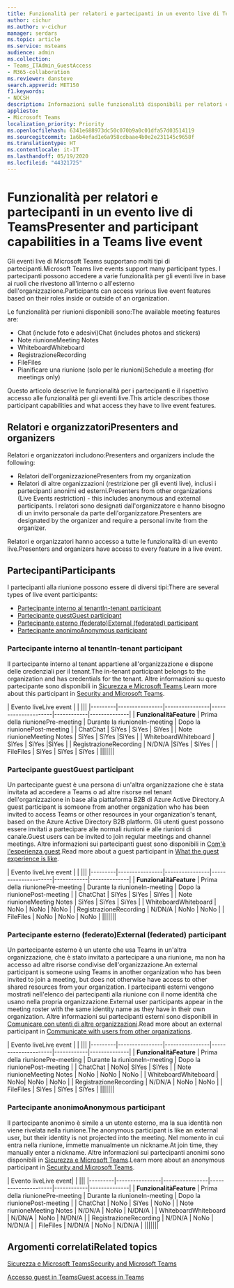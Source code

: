 ```yaml
---
title: Funzionalità per relatori e partecipanti in un evento live di Teams
author: cichur
ms.author: v-cichur
manager: serdars
ms.topic: article
ms.service: msteams
audience: admin
ms.collection:
- Teams_ITAdmin_GuestAccess
- M365-collaboration
ms.reviewer: dansteve
search.appverid: MET150
f1.keywords:
- NOCSH
description: Informazioni sulle funzionalità disponibili per relatori e partecipanti in un evento live di Teams.
appliesto:
- Microsoft Teams
localization_priority: Priority
ms.openlocfilehash: 6341e688973dc50c070b9a0c01dfa57d03514119
ms.sourcegitcommit: 1a6b4efad1e6a958cdbaae4b0e2e231145c9658f
ms.translationtype: HT
ms.contentlocale: it-IT
ms.lasthandoff: 05/19/2020
ms.locfileid: "44321725"
---
```

<a name="presenter-and-participant-capabilities-in-a-teams-live-event"></a><span data-ttu-id="1a935-103">Funzionalità per relatori e partecipanti in un evento live di Teams</span><span class="sxs-lookup"><span data-stu-id="1a935-103">Presenter and participant capabilities in a Teams live event</span></span>
======================================================

<span data-ttu-id="1a935-104">Gli eventi live di Microsoft Teams supportano molti tipi di partecipanti.</span><span class="sxs-lookup"><span data-stu-id="1a935-104">Microsoft Teams live events support many participant types.</span></span> <span data-ttu-id="1a935-105">I partecipanti possono accedere a varie funzionalità per gli eventi live in base ai ruoli che rivestono all'interno o all'esterno dell'organizzazione.</span><span class="sxs-lookup"><span data-stu-id="1a935-105">Participants can access various live event features based on their roles inside or outside of an organization.</span></span>

<span data-ttu-id="1a935-106">Le funzionalità per riunioni disponibili sono:</span><span class="sxs-lookup"><span data-stu-id="1a935-106">The available meeting features are:</span></span>

- <span data-ttu-id="1a935-107">Chat (include foto e adesivi)</span><span class="sxs-lookup"><span data-stu-id="1a935-107">Chat (includes photos and stickers)</span></span>
- <span data-ttu-id="1a935-108">Note riunione</span><span class="sxs-lookup"><span data-stu-id="1a935-108">Meeting Notes</span></span>
- <span data-ttu-id="1a935-109">Whiteboard</span><span class="sxs-lookup"><span data-stu-id="1a935-109">Whiteboard</span></span>
- <span data-ttu-id="1a935-110">Registrazione</span><span class="sxs-lookup"><span data-stu-id="1a935-110">Recording</span></span>
- <span data-ttu-id="1a935-111">File</span><span class="sxs-lookup"><span data-stu-id="1a935-111">Files</span></span>
- <span data-ttu-id="1a935-112">Pianificare una riunione (solo per le riunioni)</span><span class="sxs-lookup"><span data-stu-id="1a935-112">Schedule a meeting (for meetings only)</span></span>

<span data-ttu-id="1a935-113">Questo articolo descrive le funzionalità per i partecipanti e il rispettivo accesso alle funzionalità per gli eventi live.</span><span class="sxs-lookup"><span data-stu-id="1a935-113">This article describes those participant capabilities and what access they have to live event features.</span></span>

## <a name="presenters-and-organizers"></a><span data-ttu-id="1a935-114">Relatori e organizzatori</span><span class="sxs-lookup"><span data-stu-id="1a935-114">Presenters and organizers</span></span>

<span data-ttu-id="1a935-115">Relatori e organizzatori includono:</span><span class="sxs-lookup"><span data-stu-id="1a935-115">Presenters and organizers include the following:</span></span>

- <span data-ttu-id="1a935-116">Relatori dell'organizzazione</span><span class="sxs-lookup"><span data-stu-id="1a935-116">Presenters from my organization</span></span>
- <span data-ttu-id="1a935-117">Relatori di altre organizzazioni (restrizione per gli eventi live), inclusi i partecipanti anonimi ed esterni.</span><span class="sxs-lookup"><span data-stu-id="1a935-117">Presenters from other organizations (Live Events restriction) - this includes anonymous and external participants.</span></span> <span data-ttu-id="1a935-118">I relatori sono designati dall'organizzatore e hanno bisogno di un invito personale da parte dell'organizzatore.</span><span class="sxs-lookup"><span data-stu-id="1a935-118">Presenters are designated by the organizer and require a personal invite from the organizer.</span></span>

<span data-ttu-id="1a935-119">Relatori e organizzatori hanno accesso a tutte le funzionalità di un evento live.</span><span class="sxs-lookup"><span data-stu-id="1a935-119">Presenters and organizers have access to every feature in a live event.</span></span>

## <a name="participants"></a><span data-ttu-id="1a935-120">Partecipanti</span><span class="sxs-lookup"><span data-stu-id="1a935-120">Participants</span></span>

<span data-ttu-id="1a935-121">I partecipanti alla riunione possono essere di diversi tipi:</span><span class="sxs-lookup"><span data-stu-id="1a935-121">There are several types of live event participants:</span></span>

- [<span data-ttu-id="1a935-122">Partecipante interno al tenant</span><span class="sxs-lookup"><span data-stu-id="1a935-122">In-tenant participant</span></span>](#in-tenant-participant)
- [<span data-ttu-id="1a935-123">Partecipante guest</span><span class="sxs-lookup"><span data-stu-id="1a935-123">Guest participant</span></span>](#guest-participant)
- [<span data-ttu-id="1a935-124">Partecipante esterno (federato)</span><span class="sxs-lookup"><span data-stu-id="1a935-124">External (federated) participant</span></span>](#external-federated-participant)
- [<span data-ttu-id="1a935-125">Partecipante anonimo</span><span class="sxs-lookup"><span data-stu-id="1a935-125">Anonymous participant</span></span>](#anonymous-participant)

### <a name="in-tenant-participant"></a><span data-ttu-id="1a935-126">Partecipante interno al tenant</span><span class="sxs-lookup"><span data-stu-id="1a935-126">In-tenant participant</span></span>

<span data-ttu-id="1a935-127">Il partecipante interno al tenant appartiene all'organizzazione e dispone delle credenziali per il tenant.</span><span class="sxs-lookup"><span data-stu-id="1a935-127">The in-tenant participant belongs to the organization and has credentials for the tenant.</span></span> <span data-ttu-id="1a935-128">Altre informazioni su questo partecipante sono disponibili in [Sicurezza e Microsoft Teams](teams-security-guide.md#participant-types).</span><span class="sxs-lookup"><span data-stu-id="1a935-128">Learn more about this participant in [Security and Microsoft Teams](teams-security-guide.md#participant-types).</span></span>

| <span data-ttu-id="1a935-129">Evento live</span><span class="sxs-lookup"><span data-stu-id="1a935-129">Live event</span></span> |  | |||
|---------|----------------|----------------|---------------------|------------|--------------|
|  <span data-ttu-id="1a935-130">**Funzionalità**</span><span class="sxs-lookup"><span data-stu-id="1a935-130">**Feature**</span></span>       | <span data-ttu-id="1a935-131">Prima della riunione</span><span class="sxs-lookup"><span data-stu-id="1a935-131">Pre-meeting</span></span> | <span data-ttu-id="1a935-132">Durante la riunione</span><span class="sxs-lookup"><span data-stu-id="1a935-132">In-meeting</span></span> | <span data-ttu-id="1a935-133">Dopo la riunione</span><span class="sxs-lookup"><span data-stu-id="1a935-133">Post-meeting</span></span> |
| <span data-ttu-id="1a935-134">Chat</span><span class="sxs-lookup"><span data-stu-id="1a935-134">Chat</span></span> | <span data-ttu-id="1a935-135">Sì</span><span class="sxs-lookup"><span data-stu-id="1a935-135">Yes</span></span> | <span data-ttu-id="1a935-136">Sì</span><span class="sxs-lookup"><span data-stu-id="1a935-136">Yes</span></span> | <span data-ttu-id="1a935-137">Sì</span><span class="sxs-lookup"><span data-stu-id="1a935-137">Yes</span></span> |
| <span data-ttu-id="1a935-138">Note riunione</span><span class="sxs-lookup"><span data-stu-id="1a935-138">Meeting Notes</span></span> | <span data-ttu-id="1a935-139">Sì</span><span class="sxs-lookup"><span data-stu-id="1a935-139">Yes</span></span> | <span data-ttu-id="1a935-140">Sì</span><span class="sxs-lookup"><span data-stu-id="1a935-140">Yes</span></span> |<span data-ttu-id="1a935-141">Sì</span><span class="sxs-lookup"><span data-stu-id="1a935-141">Yes</span></span> |
| <span data-ttu-id="1a935-142">Whiteboard</span><span class="sxs-lookup"><span data-stu-id="1a935-142">Whiteboard</span></span> | <span data-ttu-id="1a935-143">Sì</span><span class="sxs-lookup"><span data-stu-id="1a935-143">Yes</span></span> | <span data-ttu-id="1a935-144">Sì</span><span class="sxs-lookup"><span data-stu-id="1a935-144">Yes</span></span> |<span data-ttu-id="1a935-145">Sì</span><span class="sxs-lookup"><span data-stu-id="1a935-145">Yes</span></span> |
| <span data-ttu-id="1a935-146">Registrazione</span><span class="sxs-lookup"><span data-stu-id="1a935-146">Recording</span></span> | <span data-ttu-id="1a935-147">N/D</span><span class="sxs-lookup"><span data-stu-id="1a935-147">N/A</span></span> |<span data-ttu-id="1a935-148">Sì</span><span class="sxs-lookup"><span data-stu-id="1a935-148">Yes</span></span> | <span data-ttu-id="1a935-149">Sì</span><span class="sxs-lookup"><span data-stu-id="1a935-149">Yes</span></span> |
| <span data-ttu-id="1a935-150">File</span><span class="sxs-lookup"><span data-stu-id="1a935-150">Files</span></span> | <span data-ttu-id="1a935-151">Sì</span><span class="sxs-lookup"><span data-stu-id="1a935-151">Yes</span></span> | <span data-ttu-id="1a935-152">Sì</span><span class="sxs-lookup"><span data-stu-id="1a935-152">Yes</span></span> | <span data-ttu-id="1a935-153">Sì</span><span class="sxs-lookup"><span data-stu-id="1a935-153">Yes</span></span> |
|||||||


### <a name="guest-participant"></a><span data-ttu-id="1a935-154">Partecipante guest</span><span class="sxs-lookup"><span data-stu-id="1a935-154">Guest participant</span></span>

<span data-ttu-id="1a935-155">Un partecipante guest è una persona di un'altra organizzazione che è stata invitata ad accedere a Teams o ad altre risorse nel tenant dell'organizzazione in base alla piattaforma B2B di Azure Active Directory.</span><span class="sxs-lookup"><span data-stu-id="1a935-155">A guest participant is someone from another organization who has been invited to access Teams or other resources in your organization's tenant, based on the Azure Active Directory B2B platform.</span></span> <span data-ttu-id="1a935-156">Gli utenti guest possono essere invitati a partecipare alle normali riunioni e alle riunioni di canale.</span><span class="sxs-lookup"><span data-stu-id="1a935-156">Guest users can be invited to join regular meetings and channel meetings.</span></span> <span data-ttu-id="1a935-157">Altre informazioni sui partecipanti guest sono disponibili in [Com'è l'esperienza guest](guest-experience.md#comparison-of-team-member-and-guest-capabilities).</span><span class="sxs-lookup"><span data-stu-id="1a935-157">Read more about a guest participant in [What the guest experience is like](guest-experience.md#comparison-of-team-member-and-guest-capabilities).</span></span>

| <span data-ttu-id="1a935-158">Evento live</span><span class="sxs-lookup"><span data-stu-id="1a935-158">Live event</span></span>  | | |||
|---------|----------------|----------------|---------------------|------------|--------------|
| <span data-ttu-id="1a935-159">**Funzionalità**</span><span class="sxs-lookup"><span data-stu-id="1a935-159">**Feature**</span></span>        | <span data-ttu-id="1a935-160">Prima della riunione</span><span class="sxs-lookup"><span data-stu-id="1a935-160">Pre-meeting</span></span> | <span data-ttu-id="1a935-161">Durante la riunione</span><span class="sxs-lookup"><span data-stu-id="1a935-161">In-meeting</span></span> | <span data-ttu-id="1a935-162">Dopo la riunione</span><span class="sxs-lookup"><span data-stu-id="1a935-162">Post-meeting</span></span> |
| <span data-ttu-id="1a935-163">Chat</span><span class="sxs-lookup"><span data-stu-id="1a935-163">Chat</span></span> | <span data-ttu-id="1a935-164">Sì</span><span class="sxs-lookup"><span data-stu-id="1a935-164">Yes</span></span> | <span data-ttu-id="1a935-165">Sì</span><span class="sxs-lookup"><span data-stu-id="1a935-165">Yes</span></span> | <span data-ttu-id="1a935-166">Sì</span><span class="sxs-lookup"><span data-stu-id="1a935-166">Yes</span></span> |
| <span data-ttu-id="1a935-167">Note riunione</span><span class="sxs-lookup"><span data-stu-id="1a935-167">Meeting Notes</span></span> | <span data-ttu-id="1a935-168">Sì</span><span class="sxs-lookup"><span data-stu-id="1a935-168">Yes</span></span> | <span data-ttu-id="1a935-169">Sì</span><span class="sxs-lookup"><span data-stu-id="1a935-169">Yes</span></span> | <span data-ttu-id="1a935-170">Sì</span><span class="sxs-lookup"><span data-stu-id="1a935-170">Yes</span></span> |
| <span data-ttu-id="1a935-171">Whiteboard</span><span class="sxs-lookup"><span data-stu-id="1a935-171">Whiteboard</span></span> | <span data-ttu-id="1a935-172">No</span><span class="sxs-lookup"><span data-stu-id="1a935-172">No</span></span> | <span data-ttu-id="1a935-173">No</span><span class="sxs-lookup"><span data-stu-id="1a935-173">No</span></span> | <span data-ttu-id="1a935-174">No</span><span class="sxs-lookup"><span data-stu-id="1a935-174">No</span></span> |
| <span data-ttu-id="1a935-175">Registrazione</span><span class="sxs-lookup"><span data-stu-id="1a935-175">Recording</span></span> | <span data-ttu-id="1a935-176">N/D</span><span class="sxs-lookup"><span data-stu-id="1a935-176">N/A</span></span> | <span data-ttu-id="1a935-177">No</span><span class="sxs-lookup"><span data-stu-id="1a935-177">No</span></span> | <span data-ttu-id="1a935-178">No</span><span class="sxs-lookup"><span data-stu-id="1a935-178">No</span></span> |
| <span data-ttu-id="1a935-179">File</span><span class="sxs-lookup"><span data-stu-id="1a935-179">Files</span></span> | <span data-ttu-id="1a935-180">No</span><span class="sxs-lookup"><span data-stu-id="1a935-180">No</span></span> | <span data-ttu-id="1a935-181">No</span><span class="sxs-lookup"><span data-stu-id="1a935-181">No</span></span> | <span data-ttu-id="1a935-182">No</span><span class="sxs-lookup"><span data-stu-id="1a935-182">No</span></span> |
|||||||


### <a name="external-federated-participant"></a><span data-ttu-id="1a935-183">Partecipante esterno (federato)</span><span class="sxs-lookup"><span data-stu-id="1a935-183">External (federated) participant</span></span>

<span data-ttu-id="1a935-184">Un partecipante esterno è un utente che usa Teams in un'altra organizzazione, che è stato invitato a partecipare a una riunione, ma non ha accesso ad altre risorse condivise dell'organizzazione.</span><span class="sxs-lookup"><span data-stu-id="1a935-184">An external participant is someone using Teams in another organization who has been invited to join a meeting, but does not otherwise have access to other shared resources from your organization.</span></span> <span data-ttu-id="1a935-185">I partecipanti esterni vengono mostrati nell'elenco dei partecipanti alla riunione con il nome identità che usano nella propria organizzazione.</span><span class="sxs-lookup"><span data-stu-id="1a935-185">External user participants appear in the meeting roster with the same identity name as they have in their own organization.</span></span> <span data-ttu-id="1a935-186">Altre informazioni sui partecipanti esterni sono disponibili in [Comunicare con utenti di altre organizzazioni](communicate-with-users-from-other-organizations.md#external-access).</span><span class="sxs-lookup"><span data-stu-id="1a935-186">Read more about an external participant in [Communicate with users from other organizations](communicate-with-users-from-other-organizations.md#external-access).</span></span>

| <span data-ttu-id="1a935-187">Evento live</span><span class="sxs-lookup"><span data-stu-id="1a935-187">Live event</span></span> |  | |||
|---------|----------------|----------------|---------------------|------------|--------------|
|  <span data-ttu-id="1a935-188">**Funzionalità**</span><span class="sxs-lookup"><span data-stu-id="1a935-188">**Feature**</span></span>         | <span data-ttu-id="1a935-189">Prima della riunione</span><span class="sxs-lookup"><span data-stu-id="1a935-189">Pre-meeting</span></span> | <span data-ttu-id="1a935-190">Durante la riunione</span><span class="sxs-lookup"><span data-stu-id="1a935-190">In-meeting</span></span> | <span data-ttu-id="1a935-191">Dopo la riunione</span><span class="sxs-lookup"><span data-stu-id="1a935-191">Post-meeting</span></span> |
| <span data-ttu-id="1a935-192">Chat</span><span class="sxs-lookup"><span data-stu-id="1a935-192">Chat</span></span> | <span data-ttu-id="1a935-193">No</span><span class="sxs-lookup"><span data-stu-id="1a935-193">No</span></span>| <span data-ttu-id="1a935-194">Sì</span><span class="sxs-lookup"><span data-stu-id="1a935-194">Yes</span></span> | <span data-ttu-id="1a935-195">Sì</span><span class="sxs-lookup"><span data-stu-id="1a935-195">Yes</span></span> |
| <span data-ttu-id="1a935-196">Note riunione</span><span class="sxs-lookup"><span data-stu-id="1a935-196">Meeting Notes</span></span> | <span data-ttu-id="1a935-197">No</span><span class="sxs-lookup"><span data-stu-id="1a935-197">No</span></span> | <span data-ttu-id="1a935-198">No</span><span class="sxs-lookup"><span data-stu-id="1a935-198">No</span></span> | <span data-ttu-id="1a935-199">No</span><span class="sxs-lookup"><span data-stu-id="1a935-199">No</span></span> |
| <span data-ttu-id="1a935-200">Whiteboard</span><span class="sxs-lookup"><span data-stu-id="1a935-200">Whiteboard</span></span> | <span data-ttu-id="1a935-201">No</span><span class="sxs-lookup"><span data-stu-id="1a935-201">No</span></span>| <span data-ttu-id="1a935-202">No</span><span class="sxs-lookup"><span data-stu-id="1a935-202">No</span></span> | <span data-ttu-id="1a935-203">No</span><span class="sxs-lookup"><span data-stu-id="1a935-203">No</span></span> |
| <span data-ttu-id="1a935-204">Registrazione</span><span class="sxs-lookup"><span data-stu-id="1a935-204">Recording</span></span> | <span data-ttu-id="1a935-205">N/D</span><span class="sxs-lookup"><span data-stu-id="1a935-205">N/A</span></span> | <span data-ttu-id="1a935-206">No</span><span class="sxs-lookup"><span data-stu-id="1a935-206">No</span></span> | <span data-ttu-id="1a935-207">No</span><span class="sxs-lookup"><span data-stu-id="1a935-207">No</span></span> |
| <span data-ttu-id="1a935-208">File</span><span class="sxs-lookup"><span data-stu-id="1a935-208">Files</span></span> | <span data-ttu-id="1a935-209">Sì</span><span class="sxs-lookup"><span data-stu-id="1a935-209">Yes</span></span> | <span data-ttu-id="1a935-210">Sì</span><span class="sxs-lookup"><span data-stu-id="1a935-210">Yes</span></span> | <span data-ttu-id="1a935-211">Sì</span><span class="sxs-lookup"><span data-stu-id="1a935-211">Yes</span></span> |
|||||||

### <a name="anonymous-participant"></a><span data-ttu-id="1a935-212">Partecipante anonimo</span><span class="sxs-lookup"><span data-stu-id="1a935-212">Anonymous participant</span></span>

<span data-ttu-id="1a935-213">Il partecipante anonimo è simile a un utente esterno, ma la sua identità non viene rivelata nella riunione.</span><span class="sxs-lookup"><span data-stu-id="1a935-213">The anonymous participant is like an external user, but their identity is not projected into the meeting.</span></span> <span data-ttu-id="1a935-214">Nel momento in cui entra nella riunione, immette manualmente un nickname.</span><span class="sxs-lookup"><span data-stu-id="1a935-214">At join time, they manually enter a nickname.</span></span> <span data-ttu-id="1a935-215">Altre informazioni sui partecipanti anonimi sono disponibili in [Sicurezza e Microsoft Teams](teams-security-guide.md#participant-types).</span><span class="sxs-lookup"><span data-stu-id="1a935-215">Learn more about an anonymous participant in [Security and Microsoft Teams](teams-security-guide.md#participant-types).</span></span>

| <span data-ttu-id="1a935-216">Evento live</span><span class="sxs-lookup"><span data-stu-id="1a935-216">Live event</span></span>|  | |||
|---------|----------------|----------------|---------------------|------------|--------------|
| <span data-ttu-id="1a935-217">**Funzionalità**</span><span class="sxs-lookup"><span data-stu-id="1a935-217">**Feature**</span></span>        | <span data-ttu-id="1a935-218">Prima della riunione</span><span class="sxs-lookup"><span data-stu-id="1a935-218">Pre-meeting</span></span> | <span data-ttu-id="1a935-219">Durante la riunione</span><span class="sxs-lookup"><span data-stu-id="1a935-219">In-meeting</span></span> | <span data-ttu-id="1a935-220">Dopo la riunione</span><span class="sxs-lookup"><span data-stu-id="1a935-220">Post-meeting</span></span> |
| <span data-ttu-id="1a935-221">Chat</span><span class="sxs-lookup"><span data-stu-id="1a935-221">Chat</span></span> | <span data-ttu-id="1a935-222">No</span><span class="sxs-lookup"><span data-stu-id="1a935-222">No</span></span> | <span data-ttu-id="1a935-223">Sì</span><span class="sxs-lookup"><span data-stu-id="1a935-223">Yes</span></span> | <span data-ttu-id="1a935-224">No</span><span class="sxs-lookup"><span data-stu-id="1a935-224">No</span></span> |
| <span data-ttu-id="1a935-225">Note riunione</span><span class="sxs-lookup"><span data-stu-id="1a935-225">Meeting Notes</span></span> | <span data-ttu-id="1a935-226">N/D</span><span class="sxs-lookup"><span data-stu-id="1a935-226">N/A</span></span> | <span data-ttu-id="1a935-227">No</span><span class="sxs-lookup"><span data-stu-id="1a935-227">No</span></span> | <span data-ttu-id="1a935-228">N/D</span><span class="sxs-lookup"><span data-stu-id="1a935-228">N/A</span></span> |
| <span data-ttu-id="1a935-229">Whiteboard</span><span class="sxs-lookup"><span data-stu-id="1a935-229">Whiteboard</span></span> | <span data-ttu-id="1a935-230">N/D</span><span class="sxs-lookup"><span data-stu-id="1a935-230">N/A</span></span> | <span data-ttu-id="1a935-231">No</span><span class="sxs-lookup"><span data-stu-id="1a935-231">No</span></span> | <span data-ttu-id="1a935-232">N/D</span><span class="sxs-lookup"><span data-stu-id="1a935-232">N/A</span></span> |
| <span data-ttu-id="1a935-233">Registrazione</span><span class="sxs-lookup"><span data-stu-id="1a935-233">Recording</span></span> | <span data-ttu-id="1a935-234">N/D</span><span class="sxs-lookup"><span data-stu-id="1a935-234">N/A</span></span> | <span data-ttu-id="1a935-235">No</span><span class="sxs-lookup"><span data-stu-id="1a935-235">No</span></span> | <span data-ttu-id="1a935-236">N/D</span><span class="sxs-lookup"><span data-stu-id="1a935-236">N/A</span></span> |
| <span data-ttu-id="1a935-237">File</span><span class="sxs-lookup"><span data-stu-id="1a935-237">Files</span></span> | <span data-ttu-id="1a935-238">N/D</span><span class="sxs-lookup"><span data-stu-id="1a935-238">N/A</span></span> | <span data-ttu-id="1a935-239">No</span><span class="sxs-lookup"><span data-stu-id="1a935-239">No</span></span> | <span data-ttu-id="1a935-240">N/D</span><span class="sxs-lookup"><span data-stu-id="1a935-240">N/A</span></span> |
|||||||


## <a name="related-topics"></a><span data-ttu-id="1a935-241">Argomenti correlati</span><span class="sxs-lookup"><span data-stu-id="1a935-241">Related topics</span></span>

[<span data-ttu-id="1a935-242">Sicurezza e Microsoft Teams</span><span class="sxs-lookup"><span data-stu-id="1a935-242">Security and Microsoft Teams</span></span>](teams-security-guide.md)

[<span data-ttu-id="1a935-243">Accesso guest in Teams</span><span class="sxs-lookup"><span data-stu-id="1a935-243">Guest access in Teams</span></span>](guest-access.md)
